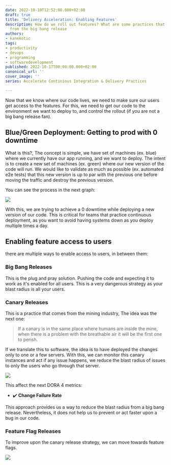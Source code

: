 ```yaml
---
date: 2022-10-10T12:52:08.000+02:00
draft: true
title: 'Delivery Acceleration: Enabling Features'
description: How do we roll out features? What are some practices that can save us
  from the big bang release
authors:
- kanekotic
tags:
- productivity
- devops
- programming
- softwaredevelopment
published: 2022-10-17T00:00:00.000+02:00
canonical_url: ''
cover_image: ''
series: Accelerate Continious Integration & Delivery Practices

---
```

Now that we know where our code lives, we need to make sure our users get access to the features. For this, we need to get our code to the environment we want to deploy to, and control the rollout (if you are not a big bang release fan).

## Blue/Green Deployment: Getting to prod with 0 downtime

What is this?, The concept is simple, we have set of machines (ex. blue) where we currently have our app running, and we want to deploy. The intent is to create a new set of machines (ex. green) where our new version of the code will run. We would like to validate as much as possible (ex. automated e2e tests) that this new version is up to par with the previous one before moving the traffic and destroy the previous version.

You can see the process in the next graph:

![](https://www.kanekotic.com/img/blue_green.jpeg)

With this, we are trying to achieve a 0 downtime while deploying a new version of our code. This is critical for teams that practice continuous deployment, as you want to avoid having systems down as you deploy multiple times a day.

## Enabling feature access to users

there are multiple ways to enable access to users, in between them:

### Big Bang Releases

This is the plug and pray solution. Pushing the code and expecting it to work as it's enabled for all users. This is a very dangerous strategy as your blast radius is all your users.

### Canary Releases

This is a practice that comes from the mining industry, The idea was the next one:

> If a canary is in the same place where humans are inside the mine, when there is a problem with the breathable air it will be the first one to perish.

If we translate this to software, the idea is to have deployed the changes only to one or a few servers. With this, we can monitor this canary instances and act if any issue happens, we reduce the blast radius of issues to only the users who go through that server.

![](https://www.kanekotic.com/img/canary.jpeg)

This affect the next DORA 4 metrics:

* ✔️ **Change Failure Rate**

This approach provides us a way to reduce the blast radius from a big bang release. Nevertheless, it does not help us to prevent or act faster upon a bug in our code. 

### Feature Flag Releases

To improve upon the canary release strategy, we can move towards feature flags.

![](https://www.kanekotic.com/img/toggles.jpeg)